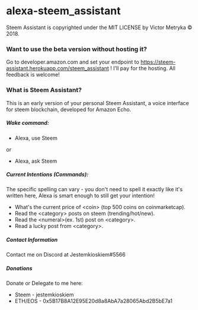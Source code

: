 # alexa-steem_assistant
Steem Assistant is copyrighted under the MIT LICENSE by Victor Metryka © 2018.

### Want to use the beta version without hosting it?
Go to developer.amazon.com and set your endpoint to https://steem-assistant.herokuapp.com/steem_assistant ! I'll pay for the hosting. All feedback is welcome!

### What is Steem Assistant?
This is an early version of your personal Steem Assistant, a voice interface for steem blockchain, developed for Amazon Echo.

##### Wake command:
- Alexa, use Steem

or 

- Alexa, ask Steem <command>

##### Current Intentions (Commands):
The specific spelling can vary - you don't need to spell it exactly like it's written here, Alexa is smart enough to still get your intention!

- What's the current price of \<coin> (top 500 coins on coinmarketcap).
- Read the \<category> posts on steem (trending/hot/new).
- Read the \<numeral>(ex. 1st) post on \<category>.
- Read a lucky post from \<category>.
  
##### Contact Information
Contact me on Discord at Jestemkioskiem#5566

##### Donations
Donate or Delegate to me here:
* Steem - jestemkioskiem
* ETH/EOS - 0x5B17B8A12E95E20d8a8AbA7a28065Abd2B5bE7a1
